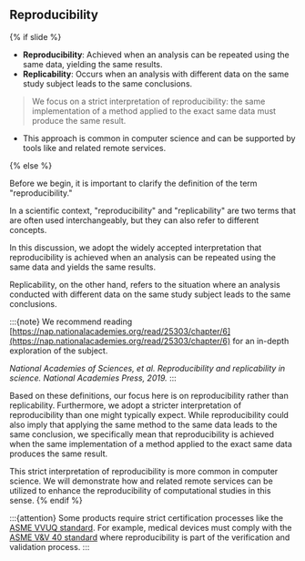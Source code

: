 ## Reproducibility
{% if slide %}

- **Reproducibility**: Achieved when an analysis can be repeated using the same data, yielding the same results.
- **Replicability**: Occurs when an analysis with different data on the same study subject leads to the same conclusions.

> We focus on a strict interpretation of reproducibility: the same implementation of a method applied to the exact same data must produce the same result.

- This approach is common in computer science and can be supported by tools like <i class="fab fa-git"></i> and related remote services.

{% else %}

Before we begin, it is important to clarify the definition of the term "reproducibility."

In a scientific context, "reproducibility" and "replicability" are two terms that are often used interchangeably, but they can also refer to different concepts.

In this discussion, we adopt the widely accepted interpretation that reproducibility is achieved when an analysis can be repeated using the same data and yields the same results.

Replicability, on the other hand, refers to the situation where an analysis conducted with different data on the same study subject leads to the same conclusions.

:::{note}
We recommend reading [https://nap.nationalacademies.org/read/25303/chapter/6](https://nap.nationalacademies.org/read/25303/chapter/6) for an in-depth exploration of the subject.

_National Academies of Sciences, et al. Reproducibility and replicability in science. National Academies Press, 2019._
:::

Based on these definitions, our focus here is on reproducibility rather than replicability.
Furthermore, we adopt a stricter interpretation of reproducibility than one might typically expect.
While reproducibility could also imply that applying the same method to the same data leads to the same conclusion, we specifically mean that reproducibility is achieved when the same implementation of a method applied to the exact same data produces the same result.

This strict interpretation of reproducibility is more common in computer science.
We will demonstrate how <i class="fab fa-git"></i> and related remote services can be utilized to enhance the reproducibility of computational studies in this sense.
{% endif %}

:::{attention}
Some products require strict certification processes like the [ASME VVUQ standard](https://www.asme.org/codes-standards/publications-information/verification-validation-uncertainty).
For example, medical devices must comply with the [ASME V&V 40 standard](https://go.asme.org/vnv40committee) where reproducibility is part of the verification and validation process.
:::